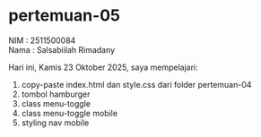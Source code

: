 # pertemuan-05
NIM : 2511500084<br>
Nama : Salsabiilah Rimadany<br>

Hari ini, Kamis 23 Oktober 2025, saya mempelajari:
<ol>
 <li>copy-paste index.html dan style.css dari folder pertemuan-04</li>
 <li>tombol hamburger</li>
 <li>class menu-toggle</li>
 <li>class menu-toggle mobile</li>
 <li>styling nav mobile</li>
 </ol>
